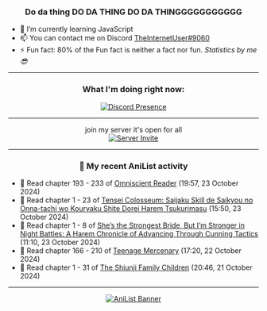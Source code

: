 <div align="center">

### Do da thing DO DA THING DO DA THINGGGGGGGGGGG
</div>

- 🌱 I’m currently learning JavaScript
- 📫 You can contact me on Discord [TheInternetUser#9060](https://discord.com/users/534117072796385300)
- ⚡ Fun fact: 80% of the Fun fact is neither a fact nor fun. _Statistics by me 😎_
<hr>

<div align="center">

### What I'm doing right now:
[![Discord Presence](https://lanyard.cnrad.dev/api/534117072796385300)](https://discord.com/users/534117072796385300)
<hr>

join my server it's open for all <br>
[![Server Invite](https://invidget.switchblade.xyz/bfYgVHxrSs)](https://discord.gg/bfYgVHxrSs)

<hr>
  
### 🌸 My recent AniList activity

</div>

<!-- ANILIST_ACTIVITY:start -->

-   📖 Read chapter 193 - 233 of [Omniscient Reader](https://anilist.co/manga/119257) (19:57, 23 October 2024)
-   📖 Read chapter 1 - 23 of [Tensei Colosseum: Saijaku Skill de Saikyou no Onna-tachi wo Kouryaku Shite Dorei Harem Tsukurimasu](https://anilist.co/manga/152284) (15:50, 23 October 2024)
-   📖 Read chapter 1 - 8 of [She’s the Strongest Bride, But I’m Stronger in Night Battles: A Harem Chronicle of Advancing Through Cunning Tactics](https://anilist.co/manga/161499) (11:10, 23 October 2024)
-   📖 Read chapter 166 - 210 of [Teenage Mercenary](https://anilist.co/manga/126297) (17:20, 22 October 2024)
-   📖 Read chapter 1 - 31 of [The Shiunji Family Children](https://anilist.co/manga/144374) (20:46, 21 October 2024)

<!-- ANILIST_ACTIVITY:end -->
<hr>

<div align="center">

[![AniList Banner](https://img.anili.st/User/929966)](https://anilist.co/user/TheInternetUser)

<!-- ![Profile views](https://gpvc.arturio.dev/TheInternetUse7) Since 2023-01-09 -->
<br>


</div>
